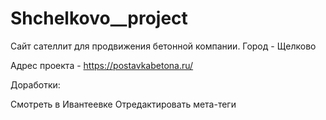 # Shchelkovo__project

Сайт сателлит для продвижения бетонной компании. Город - Щелково

Адрес проекта - https://postavkabetona.ru/

Доработки:

Смотреть в Ивантеевке
Отредактировать мета-теги
